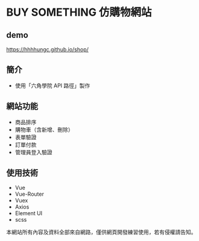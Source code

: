 # BUY SOMETHING 仿購物網站

## demo

https://hhhhungc.github.io/shop/

## 簡介

- 使用「六角學院 API 路徑」製作

## 網站功能

- 商品排序
- 購物車（含新增、刪除）
- 表單驗證
- 訂單付款
- 管理員登入驗證

## 使用技術

- Vue
- Vue-Router
- Vuex
- Axios
- Element UI
- scss

本網站所有內容及資料全部來自網路，僅供網頁開發練習使用，若有侵權請告知。